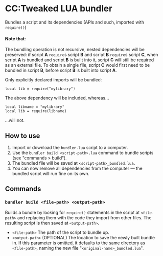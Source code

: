 # CC:Tweaked LUA bundler
Bundles a script and its dependencies (APIs and such, imported with `require()`)
#### Note that:

The bundling operation is not recursive, nested dependencies will be preserved: if script **A** `require`s script **B** and script **B** `require`s script **C**, when script **A** is bundled and script **B** is built into it, script **C** will still be required as an external file. To obtain a single file, script **C** would first need to be bundled in script **B**, before script **B** is built into script **A**.

Only explicitly declared imports will be bundled:
```
local lib = require("mylibrary")
```
The above dependency will be included, whereas...
```
local libname = "mylibrary"
local lib = require(libname)
```
...will not.


## How to use
1. Import or download the `bundler.lua` script to a computer.
2. Use the `bundler build <script-path>.lua` command to bundle scripts (see "commands > build").
3. The bundled file will be saved at `<script-path>_bundled.lua`.
4. You can now remove all dependencies from the computer — the bundled script will run fine on its own.

## Commands
### `bundler build <file-path> <output-path>`
Builds a bundle by looking for `require()` statements in the script at `<file-path>` and replacing them with the code they import from other files. The resulting script is then saved at `<output-path>`.
- `<file-path>` The path of the script to bundle up.
- `<output-path>` (OPTIONAL) The location to save the newly built bundle in. If this parameter is omitted, it defaults to the same directory as `<file-path>`, naming the new file "`<original-name>_bundled.lua`".
